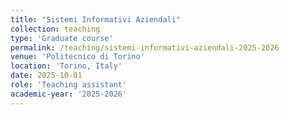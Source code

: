 ```yaml
---
title: "Sistemi Informativi Aziendali"
collection: teaching
type: 'Graduate course'
permalink: /teaching/sistemi-informativi-aziendali-2025-2026
venue: 'Politecnico di Torino'
location: 'Torino, Italy'
date: 2025-10-01
role: 'Teaching assistant'
academic-year: '2025-2026'
---
```


